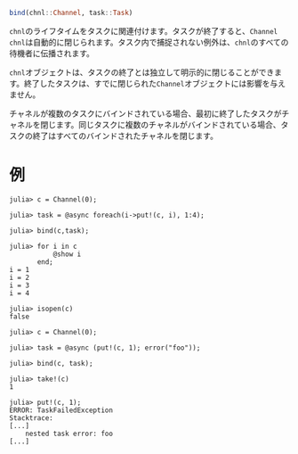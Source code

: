 ```julia
bind(chnl::Channel, task::Task)
```

`chnl`のライフタイムをタスクに関連付けます。タスクが終了すると、`Channel` `chnl`は自動的に閉じられます。タスク内で捕捉されない例外は、`chnl`のすべての待機者に伝播されます。

`chnl`オブジェクトは、タスクの終了とは独立して明示的に閉じることができます。終了したタスクは、すでに閉じられた`Channel`オブジェクトには影響を与えません。

チャネルが複数のタスクにバインドされている場合、最初に終了したタスクがチャネルを閉じます。同じタスクに複数のチャネルがバインドされている場合、タスクの終了はすべてのバインドされたチャネルを閉じます。

# 例

```jldoctest
julia> c = Channel(0);

julia> task = @async foreach(i->put!(c, i), 1:4);

julia> bind(c,task);

julia> for i in c
           @show i
       end;
i = 1
i = 2
i = 3
i = 4

julia> isopen(c)
false
```

```jldoctest
julia> c = Channel(0);

julia> task = @async (put!(c, 1); error("foo"));

julia> bind(c, task);

julia> take!(c)
1

julia> put!(c, 1);
ERROR: TaskFailedException
Stacktrace:
[...]
    nested task error: foo
[...]
```

